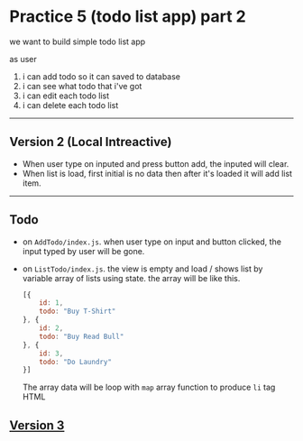 # Practice 5 (todo list app) part 2

we want to build simple todo list app

as user
1. i can add todo so it can saved to database
2. i can see what todo that i've got
3. i can edit each todo list
4. i can delete each todo list

---

## Version 2 (Local Intreactive)

* When user type on inputed and press button add, the inputed will clear.
* When list is load, first initial is no data then after it's loaded it will add list item.

---

## Todo

* on `AddTodo/index.js`. when user type on input and button clicked, the input typed by user will be gone.
  
* on `ListTodo/index.js`. the view is empty and load / shows list by variable array of lists using state. the array will be like this.
  ```js
  [{
      id: 1,
      todo: "Buy T-Shirt"
  }, {
      id: 2,
      todo: "Buy Read Bull"
  }, {
      id: 3,
      todo: "Do Laundry"
  }]
  ```

  The array data will be loop with `map` array function to produce `li` tag HTML
  
## [Version 3](./README3.md)